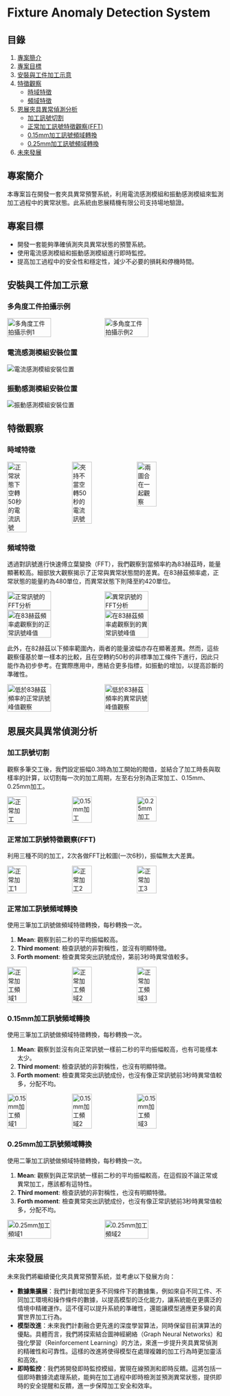 # Fixture Anomaly Detection System

## 目錄

1. [專案簡介](#專案簡介)
2. [專案目標](#專案目標)
3. [安裝與工件加工示意](#安裝與工件加工示意)
4. [特徵觀察](#特徵觀察)
   - [時域特徵](#時域特徵)
   - [頻域特徵](#頻域特徵)
5. [恩展夾具異常偵測分析](#恩展夾具異常偵測分析)
   - [加工訊號切割](#加工訊號切割)
   - [正常加工訊號特徵觀察(FFT)](#正常加工訊號特徵觀察fft)
   - [0.15mm加工訊號頻域轉換](#015mm加工訊號頻域轉換)
   - [0.25mm加工訊號頻域轉換](#025mm加工訊號頻域轉換)
6. [未來發展](#未來發展)

## 專案簡介

本專案旨在開發一套夾具異常預警系統，利用電流感測模組和振動感測模組來監測加工過程中的異常狀態。此系統由恩展精機有限公司支持場地驗證。

## 專案目標

- 開發一套能夠準確偵測夾具異常狀態的預警系統。
- 使用電流感測模組和振動感測模組進行即時監控。
- 提高加工過程中的安全性和穩定性，減少不必要的損耗和停機時間。

## 安裝與工件加工示意

### 多角度工件拍攝示例

<div style="display: flex;">
  <img src="https://hackmd.io/_uploads/SkxH0nm8C.jpg" alt="多角度工件拍攝示例1" width="45%">
  <img src="https://hackmd.io/_uploads/HJUHA2Q80.jpg" alt="多角度工件拍攝示例2" width="45%">
</div>

### 電流感測模組安裝位置

![電流感測模組安裝位置](https://hackmd.io/_uploads/H1FrRnm8C.jpg)

### 振動感測模組安裝位置

![振動感測模組安裝位置](https://hackmd.io/_uploads/SJoHChQIR.jpg)


## 特徵觀察

### 時域特徵

<div style="display: flex;">
  <img src="https://hackmd.io/_uploads/HkaOC27UR.png" alt="正常狀態下空轉50秒的電流訊號" width="30%">
  <img src="https://hackmd.io/_uploads/SJytRnQLR.png" alt="夾持不當空轉50秒的電流訊號" width="30%">
  <img src="https://hackmd.io/_uploads/Sy-FA37I0.png" alt="兩圖合在一起觀察" width="30%">
</div>


### 頻域特徵

透過對訊號進行快速傅立葉變換（FFT），我們觀察到當頻率約為83赫茲時，能量顯著較高。細部放大觀察揭示了正常與異常狀態間的差異。在83赫茲頻率處，正常狀態的能量約為480單位，而異常狀態下則降至約420單位。

<div style="display: flex;">
  <img src="https://hackmd.io/_uploads/rkhqR2mLA.png" alt="正常訊號的FFT分析" width="45%">
  <img src="https://hackmd.io/_uploads/HJYoA2mUA.png" alt="異常訊號的FFT分析" width="45%">
</div>

<div style="display: flex;">
  <img src="https://hackmd.io/_uploads/Hkis02Q8A.png" alt="在83赫茲頻率處觀察到的正常訊號峰值" width="45%">
  <img src="https://hackmd.io/_uploads/Hkyh0nXIC.png" alt="在83赫茲頻率處觀察到的異常訊號峰值" width="45%">
</div>

此外，在82赫茲以下頻率範圍內，兩者的能量波幅亦存在顯著差異。然而，這些觀察僅基於單一樣本的比較，且在空轉約50秒的非標準加工條件下進行，因此只能作為初步參考。在實際應用中，應結合更多指標，如振動的增加，以提高診斷的準確性。

<div style="display: flex;">
  <img src="https://hackmd.io/_uploads/B173RnQLR.png" alt="低於83赫茲頻率的正常訊號峰值觀察" width="45%">
  <img src="https://hackmd.io/_uploads/SJrh0hmUA.png" alt="低於83赫茲頻率的異常訊號峰值觀察" width="45%">
</div>


## 恩展夾具異常偵測分析

### 加工訊號切割

觀察多筆交工後，我們設定振幅0.3時為加工開始的閥值，並結合了加工時長與取樣率的計算，以切割每一次的加工周期，左至右分別為正常加工、0.15mm、0.25mm加工。

<div style="display: flex;">
  <img src="https://hackmd.io/_uploads/Hk1x1p7LC.png" alt="正常加工" width="30%">
  <img src="https://hackmd.io/_uploads/rk4l16QUC.png" alt="0.15mm加工" width="30%">
  <img src="https://hackmd.io/_uploads/ByLxkp7LA.png" alt="0.25mm加工" width="30%">
</div>

### 正常加工訊號特徵觀察(FFT)

利用三種不同的加工，2次各做FFT比較圖(一次6秒)，振幅無太大差異。

<div style="display: flex;">
  <img src="https://hackmd.io/_uploads/Bk2g167L0.png" alt="正常加工1" width="30%">
  <img src="https://hackmd.io/_uploads/ryRgy67IA.png" alt="正常加工2" width="30%">
  <img src="https://hackmd.io/_uploads/SygZJ67UC.png" alt="正常加工3" width="30%">
</div>

### 正常加工訊號頻域轉換

使用三筆加工訊號做頻域特徵轉換，每秒轉換一次。
1. **Mean**: 觀察到前二秒的平均振幅較高。
2. **Third moment**: 檢查訊號的非對稱性，並沒有明顯特徵。
3. **Forth moment**: 檢查異常突出訊號成份，第前3秒時異常值較多。

<div style="display: flex;">
  <img src="https://hackmd.io/_uploads/rJw-JaXUA.png" alt="正常加工頻域1" width="30%">
  <img src="https://hackmd.io/_uploads/ryt-ypQIR.png" alt="正常加工頻域2" width="30%">
  <img src="https://hackmd.io/_uploads/S12Wkp7I0.png" alt="正常加工頻域3" width="30%">
</div>

### 0.15mm加工訊號頻域轉換

使用三筆加工訊號做頻域特徵轉換，每秒轉換一次。
1. **Mean**: 觀察到並沒有向正常訊號一樣前二秒的平均振幅較高，也有可能樣本太少。
2. **Third moment**: 檢查訊號的非對稱性，也沒有明顯特徵。
3. **Forth moment**: 檢查異常突出訊號成份，也沒有像正常訊號前3秒時異常值較多，分配不均。

<div style="display: flex;">
  <img src="https://hackmd.io/_uploads/ByfMJpXL0.png" alt="0.15mm加工頻域1" width="30%">
  <img src="https://hackmd.io/_uploads/SJVGkamL0.png" alt="0.15mm加工頻域2" width="30%">
  <img src="https://hackmd.io/_uploads/Sy8fy67LR.png" alt="0.15mm加工頻域3" width="30%">
</div>

### 0.25mm加工訊號頻域轉換

使用二筆加工訊號做頻域特徵轉換，每秒轉換一次。
1. **Mean**: 觀察到與正常訊號一樣前二秒的平均振幅較高，在這假設不論正常或異常加工，應該都有這特性。
2. **Third moment**: 檢查訊號的非對稱性，也沒有明顯特徵。
3. **Forth moment**: 檢查異常突出訊號成份，也沒有像正常訊號前3秒時異常值較多，分配不均。

<div style="display: flex;">
  <img src="https://hackmd.io/_uploads/rJAf1p7LC.png" alt="0.25mm加工頻域1" width="45%">
  <img src="https://hackmd.io/_uploads/BJk7J678C.png" alt="0.25mm加工頻域2" width="45%">
</div>


## 未來發展

未來我們將繼續優化夾具異常預警系統，並考慮以下發展方向：

- **數據集擴展**：我們計劃增加更多不同條件下的數據集，例如來自不同工件、不同加工環境和操作條件的數據，以提高模型的泛化能力，讓系統能在更廣泛的情境中精確運作。這不僅可以提升系統的準確性，還能讓模型適應更多變的真實世界加工行為。
- **模型改進**：未來我們計劃融合更先進的深度學習算法，同時保留目前演算法的優點。具體而言，我們將探索結合圖神經網絡（Graph Neural Networks）和強化學習（Reinforcement Learning）的方法，來進一步提升夾具異常偵測的精確性和可靠性。這樣的改進將使得模型在處理複雜的加工行為時更加靈活和高效。
- **即時監控**：我們將開發即時監控模組，實現在線預測和即時反饋。這將包括一個即時數據流處理系統，能夠在加工過程中即時檢測並預測異常狀態，提供即時的安全提醒和反饋，進一步保障加工安全和效率。
